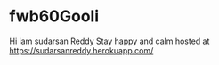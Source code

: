 # fwb60Gooli
Hi iam sudarsan Reddy Stay happy and calm
hosted at https://sudarsanreddy.herokuapp.com/
